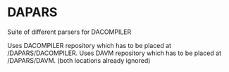 # DAPARS
Suite of different parsers for DACOMPILER

Uses DACOMPILER repository which has to be placed at /DAPARS/DACOMPILER.
Uses DAVM repository which has to be placed at /DAPARS/DAVM.
(both locations already ignored)
